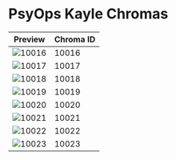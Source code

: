 # PsyOps Kayle Chromas

| Preview | Chroma ID |
|---------|-----------|
| ![10016](https://raw.communitydragon.org/latest/plugins/rcp-be-lol-game-data/global/default/v1/champion-chroma-images/10/10016.png) | 10016 |
| ![10017](https://raw.communitydragon.org/latest/plugins/rcp-be-lol-game-data/global/default/v1/champion-chroma-images/10/10017.png) | 10017 |
| ![10018](https://raw.communitydragon.org/latest/plugins/rcp-be-lol-game-data/global/default/v1/champion-chroma-images/10/10018.png) | 10018 |
| ![10019](https://raw.communitydragon.org/latest/plugins/rcp-be-lol-game-data/global/default/v1/champion-chroma-images/10/10019.png) | 10019 |
| ![10020](https://raw.communitydragon.org/latest/plugins/rcp-be-lol-game-data/global/default/v1/champion-chroma-images/10/10020.png) | 10020 |
| ![10021](https://raw.communitydragon.org/latest/plugins/rcp-be-lol-game-data/global/default/v1/champion-chroma-images/10/10021.png) | 10021 |
| ![10022](https://raw.communitydragon.org/latest/plugins/rcp-be-lol-game-data/global/default/v1/champion-chroma-images/10/10022.png) | 10022 |
| ![10023](https://raw.communitydragon.org/latest/plugins/rcp-be-lol-game-data/global/default/v1/champion-chroma-images/10/10023.png) | 10023 |